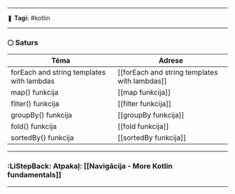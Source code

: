 ___

❚ **Tagi:** #kotlin

---
### ⬡ Saturs

| Tēma                                      | Adrese                                        |
| ----------------------------------------- | --------------------------------------------- |
| forEach and string templates with lambdas | [[forEach and string templates with lambdas]] |
| map() funkcija                            | [[map funkcija]]                              |
| filter() funkcija                         | [[filter funkcija]]                           |
| groupBy() funkcija                        | [[groupBy funkcija]]                          |
| fold() funkcija                           | [[fold funkcija]]                             |
| sortedBy() funkcija                       | [[sortedBy funkcija]]                         |

---
### :LiStepBack: Atpakaļ: [[Navigācija - More Kotlin fundamentals]]

___